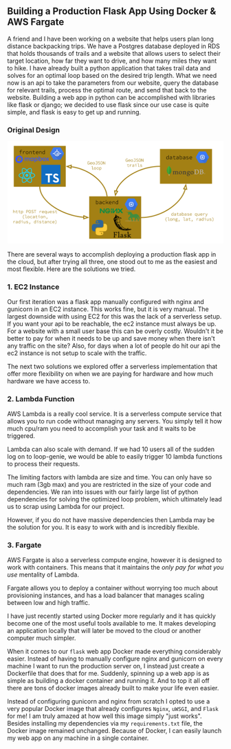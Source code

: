 ## Building a Production Flask App Using Docker & AWS Fargate

A friend and I have been working on a website that helps users plan long distance backpacking trips. We have a Postgres database deployed in RDS that holds thousands of trails and a website that allows users to select their target location, how far they want to drive, and how many miles they want to hike. I have already built a python application that takes trail data and solves for an optimal loop based on the desired trip length. What we need now is an api to take the parameters from our website, query the database for relevant trails, process the optimal route, and send that back to the website. Building a web app in python can be accomplished with libraries like flask or django; we decided to use flask since our use case is quite simple, and flask is easy to get up and running.  


### Original Design
![](loopgenie_ec2.png)

There are several ways to accomplish deploying a production flask app in the cloud, but after trying all three, one stood out to me as the easiest and most flexible. Here are the solutions we tried.  

### 1. EC2 Instance 
Our first iteration was a flask app manually configured with nginx and gunicorn in an EC2 instance. This works fine, but it is very manual. The largest downside with using EC2 for this was the lack of a serverless setup. If you want your api to be reachable, the ec2 instance must always be up. For a website with a small user base this can be overly costly. Wouldn't it be better to pay for when it needs to be up and save money when there isn't any traffic on the site? Also, for days when a lot of people do hit our api the ec2 instance is not setup to scale with the traffic. 

The next two solutions we explored offer a serverless implementation that offer more flexibility on when we are paying for hardware and how much hardware we have access to. 

### 2. Lambda Function 
AWS Lambda is a really cool service. It is a serverless compute service that allows you to run code without managing any servers. You simply tell it how much cpu/ram you need to accomplish your task and it waits to be triggered. 

Lambda can also scale with demand. If we had 10 users all of the sudden log on to loop-genie, we would be able to easily trigger 10 lambda functions to process their requests. 

The limiting factors with lambda are size and time. You can only have so much ram (3gb max) and you are restricted in the size of your code and dependencies. We ran into issues with our fairly large list of python dependencies for solving the optimized loop problem, which ultimately lead us to scrap using Lambda for our project. 

However, if you do not have massive dependencies then Lambda may be the solution for you. It is easy to work with and is incredibly flexible.

### 3. Fargate 

AWS Fargate is also a serverless compute engine, however it is designed to work with containers. This means that it maintains the *only pay for what you use* mentality of Lambda. 

Fargate allows you to deploy a container without worrying too much about provisioning instances, and has a load balancer that manages scaling between low and high traffic. 

I have just recently started using Docker more regularly and it has quickly become one of the most useful tools available to me. It makes developing an application locally that will later be moved to the cloud or another computer much simpler. 

When it comes to our ```flask``` web app Docker made everything considerably easier. Instead of having to manually configure nginx and gunicorn on every machine I want to run the production server on, I instead just create a Dockerfile that does that for me. Suddenly, spinning up a web app is as simple as building a docker container and running it. And to top it all off there are tons of docker images already built to make your life even easier. 

Instead of configuring gunicorn and nginx from scratch I opted to use a very popular Docker image that already configures ```Nginx```, ```uWSGI```, and ```Flask``` for me! I am truly amazed at how well this image simply "just works". Besides installing my dependencies via my ```requirements.txt``` file, the Docker image remained unchanged. Because of Docker, I can easily launch my web app on any machine in a single container. 

